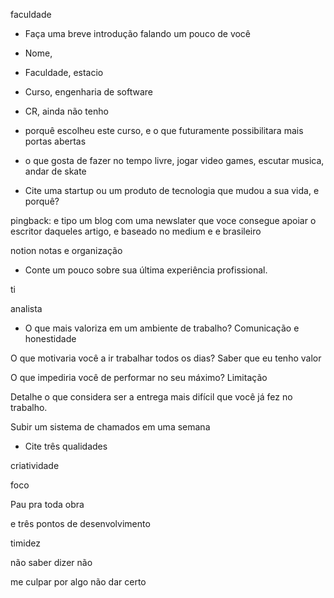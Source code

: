 faculdade

  

- Faça uma breve introdução falando um pouco de você
- Nome,
- Faculdade, estacio
- Curso, engenharia de software
- CR, ainda não tenho
- porquê escolheu este curso, e o que futuramente possibilitara mais portas abertas
- o que gosta de fazer no tempo livre, jogar video games, escutar musica, andar de skate

  

- Cite uma startup ou um produto de tecnologia que mudou a sua vida, e porquê?

pingback: e tipo um blog com uma newslater que voce consegue apoiar o escritor daqueles artigo, e baseado no medium e e brasileiro

notion notas e organização

  

- Conte um pouco sobre sua última experiência profissional.

ti

analista

  

- O que mais valoriza em um ambiente de trabalho? Comunicação e honestidade

O que motivaria você a ir trabalhar todos os dias? Saber que eu tenho valor

O que impediria você de performar no seu máximo? Limitação

Detalhe o que considera ser a entrega mais difícil que você já fez no trabalho.

Subir um sistema de chamados em uma semana

- Cite três qualidades

criatividade

foco

Pau pra toda obra

  

e três pontos de desenvolvimento

timidez

não saber dizer não

me culpar por algo não dar certo